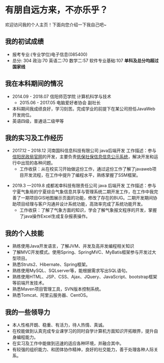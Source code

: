 # 有朋自远方来，不亦乐乎？

欢迎访问我的个人主页！下面向您介绍一下我自己吧~

<!-- slide -->

## 我的初试成绩
-  报考专业:(专业学位)电子信息(085400)
- 总分: 304 政治:70 英语二:70 数学二:57    软件专业基础:107
	**单科及总分均超过国家线**




## 我在本科期间的情况

<!-- slide vertical=true -->

- 2014.09 - 2018.07 信阳师范学院 计算机科学与技术
  - 2015.06 - 2017.05 电脑爱好者协会 副社长
- 本科期间我成绩良好，学习刻苦。完成学业的前提下在某公司担任JavaWeb开发岗位。
- 英语四级，普通话二级甲等
<!-- slide -->

## 我的实习及工作经历

<!-- slide vertical=true -->
-  2017.12 – 2018.12            河南国科信息科技有限公司         java后端开发
工作描述：参与[信阳民政局官网](http://www.hnxymzj.gov.cn/)的开发，主要负责[低保社保信息信息公示系统](http://www.hnxymzj.gov.cn:7070/dbwb/index1)，解决开发和运行中出现的各种问题。
   - 工作收获：从在校实习开始做这份工作，通过这份工作了解了javaweb项目开发流程，在工作中提升了编程水平，熟练掌握了SSM框架。

<!-- slide -->
<!-- slide vertical=true -->
- 2019.3 —2019.8             成都淞幸科技有限责任公司         java 后端开发
工作描述：参与宁夏气象局的宁夏综合气象信息共享与管理系统二期开发工作，在工作中我完善了一期项目GIS地图展示页面的功能，修改了存在的BUG。二期开发期间协助项目经理与客户沟通并设计系统功能，高效率完成了系统功能开发。
  - 工作收获：了解了气象方面的知识，学会了解气象报文程序的开发，掌握了java操作Excel生成复杂报表操作。


<!-- slide -->

## 我的个人技能

<!-- slide vertical=true -->

-  熟练使用Java开发语言，了解JVM、并发及高并发编程相关知识
- 了解MVC开发模式。使用Spring、SpringMVC、MyBatis框架参与开发过大型项目。
- 熟悉Struts2、Hibernate、Spring框架。
- 熟练使用MySQL、SQLserver等，能根据需求写出SQL语句。
- 熟练使用HTML、JSP、CSS、Ajax、JQuery、JavaScript、bootstrap框架等前端开发技术。
- 熟悉Maven项目管理工具，SVN版本控制系统。
-  熟悉Tomcat、阿里云服务器、CentOS。

<!-- slide -->



## 我的一些领导力

- 本人性格开朗、稳重、有活力，待人热情、真诚。
- 在校能做到认真完成专业课学习的同时自学计算机方面知识开拓眼界，提升自身编程能力。
- 在实习及工作中能做到迅速的适应各种环境，并融合其中。
- 有较强的组织能力、和团体协作精神，良好的社交能力，善于处理各种人际关系。

<!-- slide -->


